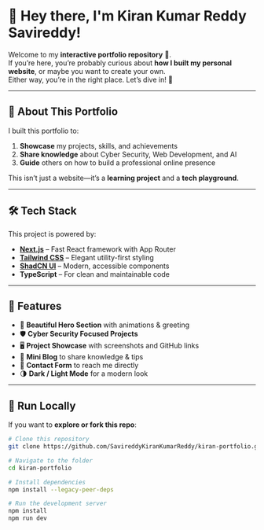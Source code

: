 # 👋 Hey there, I'm Kiran Kumar Reddy Savireddy!

Welcome to my **interactive portfolio repository** 🎉.  
If you’re here, you’re probably curious about **how I built my personal website**, or maybe you want to create your own.  
Either way, you’re in the right place. Let’s dive in! 🚀

---

## 🌟 About This Portfolio

I built this portfolio to:

1. **Showcase** my projects, skills, and achievements  
2. **Share knowledge** about Cyber Security, Web Development, and AI  
3. **Guide** others on how to build a professional online presence  

This isn’t just a website—it’s a **learning project** and a **tech playground**.

---

## 🛠️ Tech Stack

This project is powered by:

- **[Next.js](https://nextjs.org/)** – Fast React framework with App Router
- **[Tailwind CSS](https://tailwindcss.com/)** – Elegant utility-first styling
- **[ShadCN UI](https://ui.shadcn.com/)** – Modern, accessible components
- **TypeScript** – For clean and maintainable code

---

## 📂 Features

- 🎨 **Beautiful Hero Section** with animations & greeting  
- 🛡 **Cyber Security Focused Projects**  
- 🖥 **Project Showcase** with screenshots and GitHub links  
- 🧠 **Mini Blog** to share knowledge & tips  
- 📨 **Contact Form** to reach me directly  
- 🌗 **Dark / Light Mode** for a modern look  

---

## 🚀 Run Locally

If you want to **explore or fork this repo**:

```bash
# Clone this repository
git clone https://github.com/SavireddyKiranKumarReddy/kiran-portfolio.git

# Navigate to the folder
cd kiran-portfolio

# Install dependencies
npm install --legacy-peer-deps

# Run the development server
npm install
npm run dev
